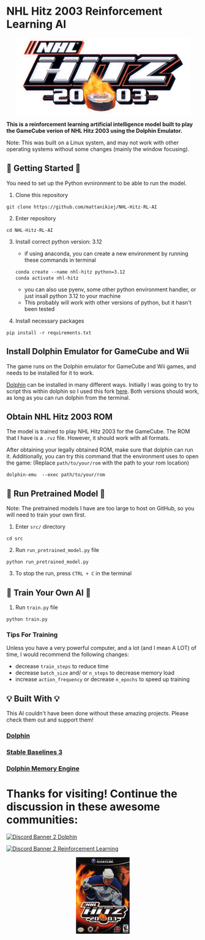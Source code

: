 # NHL Hitz 2003 Reinforcement Learning AI
<p align="center">
    <img alt="NHL Hitz 2003 Logo" src="assets/nhl-hitz-logo.jpg" height="200">
</p>

__This is a reinforcement learning artificial intelligence model built to play the GameCube verion of NHL Hitz 2003 using the Dolphin Emulator.__

Note: This was built on a Linux system, and may not work with other operating systems without some changes (mainly the window focusing).

## 👾 Getting Started 👾
You need to set up the Python evnironment to be able to run the model.
1. Clone this repository
```
git clone https://github.com/mattanikiej/NHL-Hitz-RL-AI
```

2.  Enter repository
```
cd NHL-Hitz-RL-AI
```

3. Install correct python version: 3.12
    * if using anaconda, you can create a new environment by running these commands in terminal
    ```
    conda create --name nhl-hitz python=3.12
    conda activate nhl-hitz
    ```
    * you can also use pyenv, some other python environment handler, or just insall python 3.12 to your machine
    * This probably will work with other versions of python, but it hasn't been tested

4. Install necessary packages
```
pip install -r requirements.txt
```


## Install Dolphin Emulator for GameCube and Wii
The game runs on the Dolphin emulator for GameCube and Wii games, and needs to be installed for it to work.

[Dolphin](https://github.com/dolphin-emu/dolphin) can be installed in many different ways. Initially I was going to try to script this within dolphin so I used this fork [here](https://github.com/Felk/dolphin). Both versions should work, as long as you can run dolphin from the terminal.

## Obtain NHL Hitz 2003 ROM
The model is trained to play NHL Hitz 2003 for the GameCube. The ROM that I have is a ```.rvz``` file. However, it should work with all formats. 

After obtaining your legally obtained ROM, make sure that dolphin can run it. Additionally, you can try this command that the environment uses to open the game: (Replace ```path/to/your/rom``` with the path to your rom location)

```
dolphin-emu  --exec path/to/your/rom
```

## 🤖 Run Pretrained Model 🤖
Note: The pretrained models I have are too large to host on GitHub, so you will need to train your own first.
1. Enter ```src/``` directory
```
cd src
```
2. Run ```run_pretrained_model.py``` file
```
python run_pretrained_model.py
```
3. To stop the run, press ```CTRL + C``` in the terminal

## 🦾 Train Your Own AI 🦾

1. Run ```train.py``` file
```
python train.py
```

### Tips For Training
Unless you have a very powerful computer, and a lot (and I mean A LOT) of time, I would recommend the following changes:
* decrease ```train_steps``` to reduce time
* decrease ```batch_size``` and/ or ```n_steps``` to decrease memory load
* increase ```action_frequency``` or decrease ```n_epochs``` to speed up training


## 💡 Built With 💡
This AI couldn't have been done without these amazing projects. Please check them out and support them!

### [Dolphin](https://github.com/Felk/dolphi)

### [Stable Baselines 3](https://github.com/DLR-RM/stable-baselines3)

### [Dolphin Memory Engine](https://github.com/randovania/py-dolphin-memory-engine)


# Thanks for visiting! Continue the discussion in these awesome communities:
[![Discord Banner 2 Dolphin](https://invidget.switchblade.xyz/SUWqhYUVb4)](https://discord.gg/SUWqhYUVb4) 

[![Discord Banner 2 Reinforcement Learning](http://invidget.switchblade.xyz/pV8k2v6Fes)](https://discord.gg/pV8k2v6Fes)


<p align="center">
    <img alt="NHL Hitz 2003 GameCube Box Art" src="/assets/boxart.jpg" height="200" >
</p>